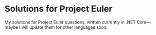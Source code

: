 # Solutions for Project Euler
My solutions for Project Euler questions, written currently in .NET Core&mdash;maybe I will update them for other languages soon. 
